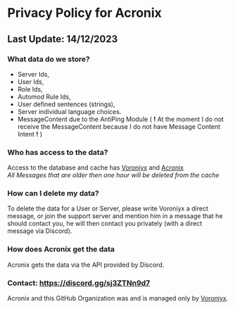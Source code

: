 # Privacy Policy for Acronix
## Last Update: 14/12/2023

### What data do we store?
- Server Ids,
- User Ids,
- Role Ids,
- Automod Rule Ids,
- User defined sentences (strings),
- Server individual language choices.
- MessageContent due to the AntiPing Module ( **!** At the moment I do not receive the MessageContent because I do not have Message Content Intent **!** )

### Who has access to the data?
Access to the database and cache has <a href="https://discord.com/users/863453422632173568">Voroniyx</a> and <a href="https://discord.com/users/905083832695398481">Acronix</a> <br>
*All Messages that are older then one hour will be deleted from the cache*

### How can I delete my data?
To delete the data for a User or Server, please write Voroniyx a direct message, or join the support server and mention him in a message that he should contact you, he will then contact you privately (with a direct message via Discord).

### How does Acronix get the data
Acronix gets the data via the API provided by Discord.

### Contact: https://discord.gg/sj3ZTNn9d7
Acronix and this GitHub Organization was and is managed only by <a href="https://discord.com/users/863453422632173568">Voroniyx</a>.
